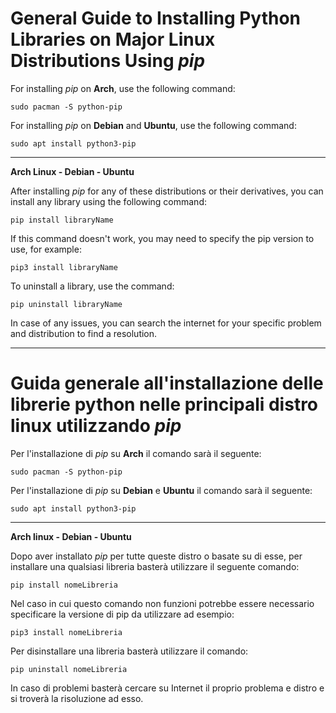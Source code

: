 # General Guide to Installing Python Libraries on Major Linux Distributions Using *pip*

For installing *pip* on **Arch**, use the following command:
```
sudo pacman -S python-pip
```
For installing *pip* on **Debian** and **Ubuntu**, use the following command:
```
sudo apt install python3-pip
```
---
**Arch Linux - Debian - Ubuntu**

After installing *pip* for any of these distributions or their derivatives, you can install any library using the following command:
```
pip install libraryName
```
If this command doesn't work, you may need to specify the pip version to use, for example:
```
pip3 install libraryName
```
To uninstall a library, use the command:
```
pip uninstall libraryName
```

In case of any issues, you can search the internet for your specific problem and distribution to find a resolution.

---
# Guida generale all'installazione delle librerie python nelle principali distro linux utilizzando *pip*

Per l'installazione di *pip* su **Arch** il comando sarà il seguente:
```
sudo pacman -S python-pip
```
Per l'installazione di *pip* su **Debian** e **Ubuntu** il comando sarà il seguente:
```
sudo apt install python3-pip
```
---
**Arch linux - Debian - Ubuntu**

Dopo aver installato *pip* per tutte queste distro o basate su di esse, per installare una qualsiasi libreria basterà utilizzare il seguente comando:
```
pip install nomeLibreria
```
Nel caso in cui questo comando non funzioni potrebbe essere necessario specificare la versione di pip da utilizzare ad esempio:
```
pip3 install nomeLibreria
```
Per disinstallare  una libreria basterà utilizzare il comando:
```
pip uninstall nomeLibreria
```

In caso di problemi basterà cercare su Internet il proprio problema e distro e si troverà la risoluzione ad esso.
